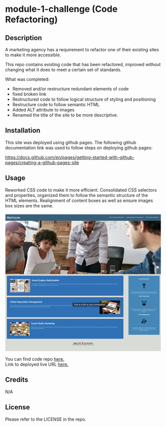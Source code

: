 # module-1-challenge (Code Refactoring)
## Description


A marketing agency has a requirement to refactor one of their existing sites to make it more accessible.

This repo contains existing code that has been refactored, improved without changing what it does to meet a certain set of standards.

What was completed:

- Removed and/or restructure redundant elements of code
- fixed broken link
- Restructured code to follow logical structure of styling and positioning 
- Restructure code to follow semantic HTML
- Added ALT attribute to images 
- Renamed the title of the site to be more descriptive. 


## Installation

This site was deployed using github pages. 
The following github documentation link was used to follow steps on deploying github pages: 

https://docs.github.com/en/pages/getting-started-with-github-pages/creating-a-github-pages-site


## Usage

Reworked CSS code to make it more efficient. Consolidated CSS selectors and properties, organized them to follow the semantic structure of the HTML elements. Realignment of content boxes as well as ensure images box sizes are the same. 

![Alt text]("../../assets/images/horiseon-site-mod-1-challenge.png)


You can find code repo [here.](https://github.com/grosario1/module-1-challenge) \
Link to deployed live URL [here.](https://grosario1.github.io/module-1-challenge/) 

## Credits

N/A

## License

Please refer to the LICENSE in the repo.
